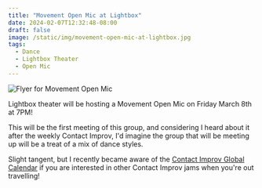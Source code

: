```yaml
---
title: "Movement Open Mic at Lightbox"
date: 2024-02-07T12:32:48-08:00
draft: false
image: /static/img/movement-open-mic-at-lightbox.jpg
tags:
  - Dance
  - Lightbox Theater
  - Open Mic
---
```


![Flyer for Movement Open Mic](/img/movement-open-mic-at-lightbox.jpg)

Lightbox theater will be hosting a Movement Open Mic on Friday March 8th at 7PM!

This will be the first meeting of this group, and considering I heard about it after the weekly Contact Improv, I'd imagine the group that will be meeting up will be a treat of a mix of dance styles.

Slight tangent, but I recently became aware of the [Contact Improv Global Calendar](https://ciglobalcalendar.net/) if you are interested in other Contact Improv jams when you're out travelling!
